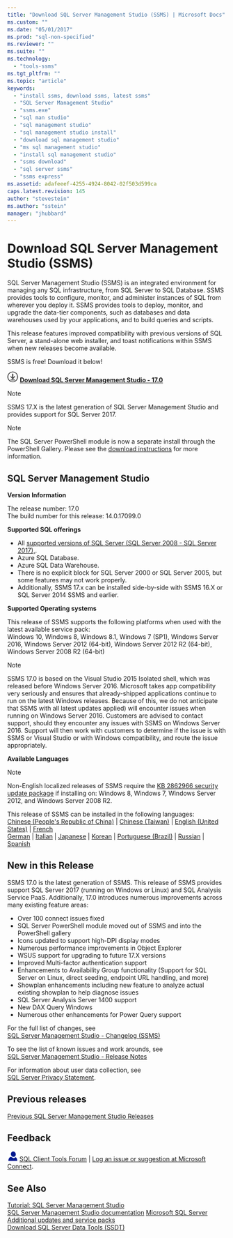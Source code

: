 ```yaml
---
title: "Download SQL Server Management Studio (SSMS) | Microsoft Docs"
ms.custom: ""
ms.date: "05/01/2017"
ms.prod: "sql-non-specified"
ms.reviewer: ""
ms.suite: ""
ms.technology: 
  - "tools-ssms"
ms.tgt_pltfrm: ""
ms.topic: "article"
keywords: 
  - "install ssms, download ssms, latest ssms"
  - "SQL Server Management Studio"
  - "ssms.exe"
  - "sql man studio"
  - "sql management studio"
  - "sql management studio install"
  - "download sql management studio"
  - "ms sql management studio"
  - "install sql management studio"
  - "ssms download"
  - "sql server ssms"
  - "ssms express"
ms.assetid: adafeeef-4255-4924-8042-02f503d599ca
caps.latest.revision: 145
author: "stevestein"
ms.author: "sstein"
manager: "jhubbard"
---
```

# Download SQL Server Management Studio (SSMS)
SQL Server Management Studio (SSMS) is an integrated environment for managing any SQL infrastructure, from SQL Server to SQL Database. SSMS provides tools to configure, monitor, and administer instances of SQL from wherever you deploy it. SSMS provides tools to deploy, monitor, and upgrade the data-tier components, such as databases and data warehouses used by your applications, and to build queries and scripts. 

This release features improved compatibility with previous versions of SQL Server, a stand-alone web installer, and toast notifications within SSMS when new releases become available.  

SSMS is free! Download it below!
    
![download](../ssdt/media/download.png) **[Download SQL Server Management Studio - 17.0](https://go.microsoft.com/fwlink/?linkid=847722)**

> [!NOTE]
> SSMS 17.X is the latest generation of SQL Server Management Studio and provides support for SQL Server 2017. 

> [!NOTE]
> The SQL Server PowerShell module is now a separate install through the PowerShell Gallery.  Please see the [download instructions](download-sql-server-ps-module.md) for more information.


## SQL Server Management Studio   
**Version Information**  
  
The release number: 17.0  
The build number for this release: 14.0.17099.0
  
**Supported SQL offerings**  
  
* All [supported versions of SQL Server (SQL Server 2008 - SQL Server 2017),](https://support.microsoft.com/en-us/lifecycle?C2=1044).
* Azure SQL Database.
* Azure SQL Data Warehouse.  
* There is no explicit block for SQL Server 2000 or SQL Server 2005, but some features may not work properly.  
* Additionally, SSMS 17.x can be installed side-by-side with SSMS 16.X or SQL Server 2014 SSMS and earlier. 
  
**Supported Operating systems**  
  
This release of SSMS supports the following platforms when used with the latest available service pack:   
Windows 10, Windows 8, Windows 8.1, Windows 7 (SP1), Windows Server 2016, Windows Server 2012 (64-bit), Windows Server 2012 R2 (64-bit), Windows Server 2008 R2 (64-bit)  

>[!NOTE]
>SSMS 17.0 is based on the Visual Studio 2015 Isolated shell, which was released before Windows Server 2016. Microsoft takes app compatibility very seriously and ensures that already-shipped applications continue to run on the latest Windows releases. Because of this, we do not anticipate that SSMS with all latest updates applied) will encounter issues when running on Windows Server 2016. Customers are advised to contact support, should they encounter any issues with SSMS on Windows Server 2016. Support will then work with customers to determine if the issue is with SSMS or Visual Studio or with Windows compatibility, and route the issue appropriately.

 **Available Languages**  
> [!NOTE]  
> Non-English localized releases of SSMS require the [KB 2862966 security update package](https://support.microsoft.com/en-us/kb/2862966) if installing on: Windows 8, Windows 7, Windows Server 2012, and Windows Server 2008 R2. 
  
 This release of SSMS can be installed in the following languages:  
[Chinese (People's Republic of China)](http://go.microsoft.com/fwlink/?linkid=847722&clcid=0x804) | [Chinese (Taiwan)](http://go.microsoft.com/fwlink/?linkid=847722&clcid=0x404) | [English (United States)](http://go.microsoft.com/fwlink/?linkid=847722&clcid=0x409) | [French](http://go.microsoft.com/fwlink/?linkid=847722&clcid=0x40c)  
[German](http://go.microsoft.com/fwlink/?linkid=847722&clcid=0x407) | [Italian](http://go.microsoft.com/fwlink/?linkid=847722&clcid=0x410) | [Japanese](http://go.microsoft.com/fwlink/?linkid=847722&clcid=0x411) | [Korean](http://go.microsoft.com/fwlink/?linkid=847722&clcid=0x412) | [Portuguese (Brazil)](http://go.microsoft.com/fwlink/?linkid=847722&clcid=0x416) | [Russian](http://go.microsoft.com/fwlink/?linkid=847722&clcid=0x419) | [Spanish](http://go.microsoft.com/fwlink/?linkid=847722&clcid=0x40a)  

 
## New in this Release  

SSMS 17.0 is the latest generation of SSMS.  This release of SSMS provides support SQL Server 2017 (running on Windows or Linux) and SQL Analysis Service PaaS.
Additionally, 17.0 introduces numerous improvements across many existing feature areas:

* Over 100 connect issues fixed 
* SQL Server PowerShell module moved out of SSMS and into the PowerShell gallery
* Icons updated to support high-DPI display modes
* Numerous performance improvements in Object Explorer
* WSUS support for upgrading to future 17.X versions
* Improved Multi-factor authentication support
* Enhancements to Availability Group functionality (Support for SQL Server on Linux, direct seeding, endpoint URL handling, and more)
* Showplan enhancements including new feature to analyze actual existing showplan to help diagnose issues
* SQL Server Analysis Server 1400 support
* New DAX Query Windows
* Numerous other enhancements for Power Query support


For the full list of changes, see   
                [SQL Server Management Studio - Changelog (SSMS)](../ssms/sql-server-management-studio-changelog-ssms.md)  
  
To see the list of known issues and work arounds, see   
                [SQL Server Management Studio -  Release Notes](../ssms/sql-server-management-studio-release-notes.md)  
  
For information about user data collection, see   
                [SQL Server Privacy Statement](http://www.microsoft.com/privacystatement/en-us/SQLServer/Default.aspx).  
  
## Previous releases  
[Previous SQL Server Management Studio Releases](../ssms/previous-sql-server-management-studio-releases.md)  
  
## Feedback  
  
![needhelp_person_icon](../ssms/media/needhelp_person_icon.png) [SQL Client Tools Forum](https://social.msdn.microsoft.com/Forums/en-US/home?forum=sqltools) |  [Log an issue or suggestion at Microsoft Connect](https://connect.microsoft.com/SQLServer/Feedback).  
  
## See Also  
[Tutorial: SQL Server Management Studio](http://msdn.microsoft.com/en-us/d2bade70-07cf-4d94-b5d2-88aecb538ed1)  
[SQL Server Management Studio documentation](https://msdn.microsoft.com/library/hh213248(v=sql.130).aspx)  
[Microsoft SQL Server](https://msdn.microsoft.com/library/bb545450.aspx)  
[Additional updates and service packs](https://technet.microsoft.com/sqlserver/ff803383.aspx)  
[Download SQL Server Data Tools (SSDT)](../ssdt/download-sql-server-data-tools-ssdt.md)  


